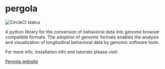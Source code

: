 pergola
=======

![CircleCI status](https://circleci.com/gh/cbcrg/pergola.png?style=shield)

A python library for the conversion of behavioral data into genome browser 
compatible formats. The adoption of genomic formats enables the analysis and
visualization of longitudinal behavioral data by genomic software tools.

For more info, installation info and tutorials please visit:

[Pergola website](http://cbcrg.github.io/pergola/) 
